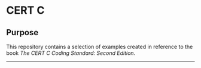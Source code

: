 # **CERT C**

## **Purpose**
This repository contains a selection of examples created in reference to the book *The CERT C Coding Standard: Second Edition*.

---
